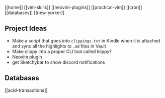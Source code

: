 [[home]]
[[vim-skills]]
[[neovim-plugins]]
[[practical-vim]]
[[cron]]
[[databases]]
[[new-yorker]]

## Project Ideas

- Make a script that goes into `clippings.txt` in Kindle when it is attached and sync all the highlights to `.md` files in Vault
- Make clippy into a proper CLI tool called klippy?
- Neovim plugin
- get Sketchybar to show discord notifications

## Databases

[[acid-transactions]]
